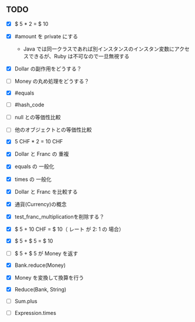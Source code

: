 ## TODO
 * [x] $ 5 * 2 = $ 10
 * [x] #amount を private にする
   - Java では同一クラスであれば別インスタンスのインスタン変数にアクセスできるが、Ruby は不可なので一旦無視する
 * [x] Dollar の副作用をどうする？
 * [ ] Money の丸め処理をどうする？
 * [x] #equals
 * [ ] #hash_code
 * [ ] null との等価性比較
 * [ ] 他のオブジェクトとの等価性比較
 * [x] 5 CHF * 2 = 10 CHF
 * [x] Dollar と Franc の 重複
 * [x] equals の 一般化
 * [x] times の 一般化
 * [x] Dollar と Franc を比較する
 * [x] 通貨(Currency)の概念
 * [x] test_franc_multiplicationを削除する？

 * [x] $ 5 + 10 CHF = $ 10（ レート が 2: 1 の 場合）
 * [x] $ 5 + $ 5 = $ 10
 * [ ] $ 5 + $ 5 が Money を返す
 * [x] Bank.reduce(Money)
 * [x] Money を変換して換算を行う
 * [x] Reduce(Bank, String)
 * [ ] Sum.plus
 * [ ] Expression.times
